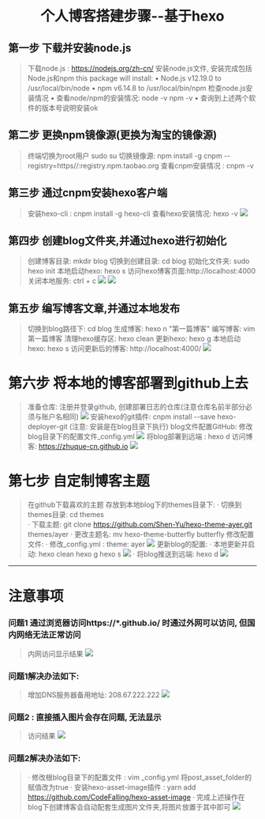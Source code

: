 # <center>个人博客搭建步骤--基于hexo</center>

## 第一步 下载并安装node.js
>下载node.js : https://nodejs.org/zh-cn/
安装node.js文件, 安装完成包括Node.js和npm
    this package will install:
	•	Node.js v12.19.0 to /usr/local/bin/node
	•	npm v6.14.8 to /usr/local/bin/npm
检查node.js安装情况
    •	查看node/npm的安装情况: node -v  npm -v
    •	查询到上述两个软件的版本号说明安装ok
## 第二步 更换npm镜像源(更换为淘宝的镜像源)
>终端切换为root用户   sudo su
切换镜像源: npm install -g cnpm --registry=https//:registry.npm.taobao.org
查看cnpm安装情况 : cnpm -v
## 第三步 通过cnpm安装hexo客户端
> 安装hexo-cli : cnpm install -g hexo-cli
查看hexo安装情况: hexo -v
![](./images/00.jpg)

## 第四步 创建blog文件夹,并通过hexo进行初始化
>创建博客目录: mkdir blog 
切换到创建目录: cd blog
初始化文件夹: sudo hexo init
本地启动hexo: hexo s 
访问hexo博客页面:http://localhost:4000
关闭本地服务: ctrl + c
![](./images/01.jpg)
![](./images/02.jpg)

## 第五步 编写博客文章,并通过本地发布
>切换到blog路径下: cd blog
生成博客: hexo n "第一篇博客"
编写博客: vim 第一篇博客 
清理hexo缓存区: hexo clean
更新hexo: hexo g
本地启动hexo: hexo s
访问更新后的博客: http://localhost:4000/
![](./images/03.jpg)

# 第六步 将本地的博客部署到github上去
> 准备仓库: 注册并登录github, 创建部署日志的仓库(注意仓库名前半部分必须与账户名相同)
![](./images/04.jpg)
安装hexo的git插件: cnpm install --save hexo-deployer-git (注意: 安装是在blog目录下执行)
blog文件配置GitHub: 修改blog目录下的配置文件_config.yml
![](./images/06.jpg)
>将blog部署到远端 : hexo d
访问博客: https://zhuque-cn.github.io
![](./images/05.jpg)

 # 第七步 自定制博客主题
 >在github下载喜欢的主题 存放到本地blog下的themes目录下:
  · 切换到themes目录: cd themes  
  · 下载主题: git clone https://github.com/Shen-Yu/hexo-theme-ayer.git themes/ayer
  · 更改主题名: mv hexo-theme-butterfly butterfly 
 修改配置文件: 
  · 修改_config.yml : theme: ayer
![](./images/07.jpg)
更新blog的配置:
  · 本地更新并启动: hexo clean      hexo g      hexo s
![](./images/08.jpg)
  · 将blog推送到远端: hexo d
![](./images/09.jpg)

---
# 注意事项

### 问题1 通过浏览器访问https://*.github.io/ 时通过外网可以访问, 但国内网络无法正常访问
>内网访问显示结果
![](./images/12.jpg)
### 问题1解决办法如下: 
>增加DNS服务器备用地址: 208.67.222.222
![](./images/13.jpg)

### 问题2 : 直接插入图片会存在问题, 无法显示
>访问结果
![](./images/10.jpg)
### 问题2解决办法如下:
>· 修改根blog目录下的配置文件 : vim _config.yml   将post_asset_folder的赋值改为true
· 安装hexo-asset-image插件 : yarn add https://github.com/CodeFalling/hexo-asset-image
· 完成上述操作在blog下创建博客会自动配套生成图片文件夹,将图片放置于其中即可
![](./images/11.jpg)
